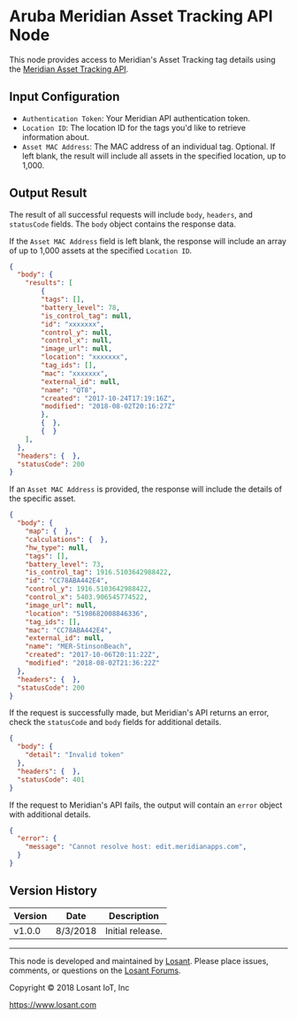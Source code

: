 # Aruba Meridian Asset Tracking API Node
This node provides access to Meridian's Asset Tracking tag details using the [Meridian Asset Tracking API](https://docs.meridianapps.com/article/354-asset-tracking-api).

## Input Configuration
* `Authentication Token`: Your Meridian API authentication token.
* `Location ID`: The location ID for the tags you'd like to retrieve information about.
* `Asset MAC Address`: The MAC address of an individual tag. Optional. If left blank, the result will include all assets in the specified location, up to 1,000.

## Output Result
The result of all successful requests will include `body`, `headers`, and `statusCode` fields. The `body` object contains the response data.

If the `Asset MAC Address` field is left blank, the response will include an array of up to 1,000 assets at the specified `Location ID`.

```json
{
  "body": {
    "results": [
        {
        "tags": [],
        "battery_level": 78,
        "is_control_tag": null,
        "id": "xxxxxxx",
        "control_y": null,
        "control_x": null,
        "image_url": null,
        "location": "xxxxxxx",
        "tag_ids": [],
        "mac": "xxxxxxx",
        "external_id": null,
        "name": "QT8",
        "created": "2017-10-24T17:19:16Z",
        "modified": "2018-08-02T20:16:27Z"
        },
        {  },
        {  }
    ],
  },
  "headers": {  },
  "statusCode": 200 
}
```

If an `Asset MAC Address` is provided, the response will include the details of the specific asset.

```json
{
  "body": {
    "map": {  },
    "calculations": {  },
    "hw_type": null,
    "tags": [],
    "battery_level": 73,
    "is_control_tag": 1916.5103642988422,
    "id": "CC78ABA442E4",
    "control_y": 1916.5103642988422,
    "control_x": 5403.906545774522,
    "image_url": null,
    "location": "5198682008846336",
    "tag_ids": [],
    "mac": "CC78ABA442E4",
    "external_id": null,
    "name": "MER-StinsonBeach",
    "created": "2017-10-06T20:11:22Z",
    "modified": "2018-08-02T21:36:22Z"
  },
  "headers": {  },
  "statusCode": 200
}
```

If the request is successfully made, but Meridian's API returns an error, check the `statusCode` and `body` fields for additional details.

```json
{
  "body": {
    "detail": "Invalid token"
  },
  "headers": {  },
  "statusCode": 401
}
```

If the request to Meridian's API fails, the output will contain an `error` object with additional details.

```json
{
  "error": {
    "message": "Cannot resolve host: edit.meridianapps.com",
  }
} 
```

## Version History

| Version | Date | Description |
| ------- | -------- | ---------------- |
| v1.0.0  | 8/3/2018 | Initial release. |

---

This node is developed and maintained by [Losant](https://www.losant.com). Please place issues, comments, or questions on the [Losant Forums](https://forums.losant.com).

Copyright © 2018 Losant IoT, Inc

https://www.losant.com

